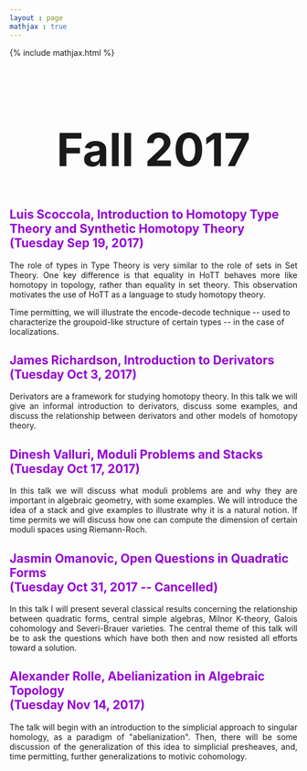 ```yaml
---
layout : page
mathjax : true
---
```

{% include mathjax.html %}

<center> <h1 style="font-size:80px">Fall 2017 </h1> </center>


<h2 style="color:darkviolet"> Luis Scoccola, Introduction to Homotopy Type Theory and Synthetic Homotopy Theory <br/> (Tuesday Sep 19, 2017) </h2>
<p style='text-align: justify;'>
The role of types in Type Theory is very similar to the role of sets in Set Theory. One key difference is that equality in HoTT behaves more like homotopy in topology, rather than equality in set theory. This observation motivates the use of HoTT as a language to study homotopy theory.

Time permitting, we will illustrate the encode-decode technique -- used to characterize the groupoid-like structure of certain types -- in the case of localizations.

<h2 style="color:darkviolet"> James Richardson, Introduction to Derivators <br/> (Tuesday Oct 3, 2017) </h2>
<p style='text-align: justify;'>
Derivators are a framework for studying homotopy theory. In this talk we will give an informal introduction to derivators, discuss some examples, and discuss the relationship between derivators and other models of homotopy theory.
</p>

<h2 style="color:darkviolet"> Dinesh Valluri, Moduli Problems and Stacks <br/> (Tuesday Oct 17, 2017) </h2>
<p style='text-align: justify;'>
In this talk we will discuss what moduli problems are and why they are important in algebraic geometry, with some examples. We will introduce the idea of a stack and give examples to illustrate why it is a natural notion. If time permits we will discuss how one can compute the dimension of certain moduli spaces using Riemann-Roch.
</p>

<h2 style="color:darkviolet"> Jasmin Omanovic, Open Questions in Quadratic Forms <br/> (Tuesday Oct 31, 2017 -- Cancelled) </h2>
<p style='text-align: justify;'>
In this talk I will present several classical results concerning the relationship between quadratic forms, central simple algebras, Milnor K-theory, Galois cohomology and Severi-Brauer varieties. The central theme of this talk will be to ask the questions which have both then and now resisted all efforts toward a solution.
</p>

<h2 style="color:darkviolet"> Alexander Rolle, Abelianization in Algebraic Topology <br/> (Tuesday Nov 14, 2017) </h2>
<p style='text-align: justify;'>
The talk will begin with an introduction to the simplicial approach to singular homology, as a paradigm of "abelianization". Then, there will be some discussion of the generalization of this idea to simplicial presheaves, and, time permitting, further generalizations to motivic cohomology.
</p>
